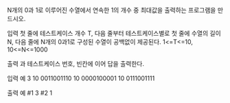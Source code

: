 N개의 0과 1로 이루어진 수열에서 연속한 1의 개수 중 최대값을 출력하는 프로그램을 만드시오.

입력
첫 줄에 테스트케이스 개수 T, 다음 줄부터 테스트케이스별로 첫 줄에 수열의 길이 N, 다음 줄에 N개의 0과1로 구성된 수열이 공백없이 제공된다.
1<=T<=10, 10<=N<=1000

출력
과 테스트케이스 번호, 빈칸에 이어 답을 출력한다.

입력 예
3
10
0011001110
10
0000100001
10
0111001111

출력 예
#1 3
#2 1
